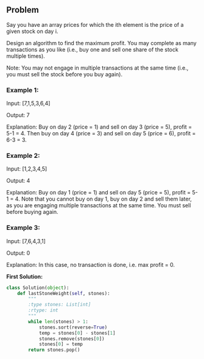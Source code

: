## Problem

Say you have an array prices for which the ith element is the price of a given stock on day i.

Design an algorithm to find the maximum profit. You may complete as many transactions as you like (i.e., buy one and sell one share of the stock multiple times).

Note: You may not engage in multiple transactions at the same time (i.e., you must sell the stock before you buy again).

### Example 1:

Input: [7,1,5,3,6,4]

Output: 7

Explanation: Buy on day 2 (price = 1) and sell on day 3 (price = 5), profit = 5-1 = 4.
             Then buy on day 4 (price = 3) and sell on day 5 (price = 6), profit = 6-3 = 3.
### Example 2:

Input: [1,2,3,4,5]

Output: 4

Explanation: Buy on day 1 (price = 1) and sell on day 5 (price = 5), profit = 5-1 = 4.
             Note that you cannot buy on day 1, buy on day 2 and sell them later, as you are
             engaging multiple transactions at the same time. You must sell before buying again.
### Example 3:

Input: [7,6,4,3,1]

Output: 0

Explanation: In this case, no transaction is done, i.e. max profit = 0.


**First Solution:**
```python
class Solution(object):
    def lastStoneWeight(self, stones):
        """
        :type stones: List[int]
        :rtype: int
        """
        while len(stones) > 1:
            stones.sort(reverse=True)
            temp = stones[0] - stones[1]
            stones.remove(stones[0])
            stones[0] = temp
        return stones.pop()
```